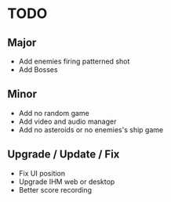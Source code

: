 # TODO

## Major
- Add enemies firing patterned shot
- Add Bosses

## Minor
- Add no random game
- Add video and audio manager
- Add no asteroids or no enemies's ship game

## Upgrade / Update / Fix
- Fix UI position
- Upgrade IHM web or desktop
- Better score recording